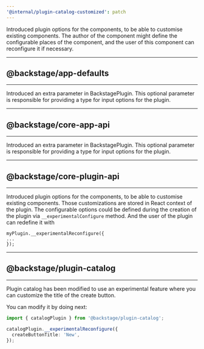 ```yaml
---
'@internal/plugin-catalog-customized': patch
---
```


Introduced plugin options for the components, to be able to customise existing components.
The author of the component might define the configurable places of the component, and the user of this
component can reconfigure it if necessary.

---

## @backstage/app-defaults

---

Introduced an extra parameter in BackstagePlugin.
This optional parameter is responsible for providing a type for input options for the plugin.

---

## @backstage/core-app-api

---

Introduced an extra parameter in BackstagePlugin.
This optional parameter is responsible for providing a type for input options for the plugin.

---

## @backstage/core-plugin-api

---

Introduced plugin options for the components, to be able to customise existing components.
Those customizations are stored in React context of the plugin.
The configurable options could be defined during the creation of the plugin via `__experimentalConfigure` method.
And the user of the plugin can redefine it with

```
myPlugin.__experimentalReconfigure({
...
});
```

---

## @backstage/plugin-catalog

---

Plugin catalog has been modified to use an experimental feature where you can customize the title of the create button.

You can modify it by doing next:

```typescript jsx
import { catalogPlugin } from '@backstage/plugin-catalog';

catalogPlugin.__experimentalReconfigure({
  createButtonTitle: 'New',
});
```
